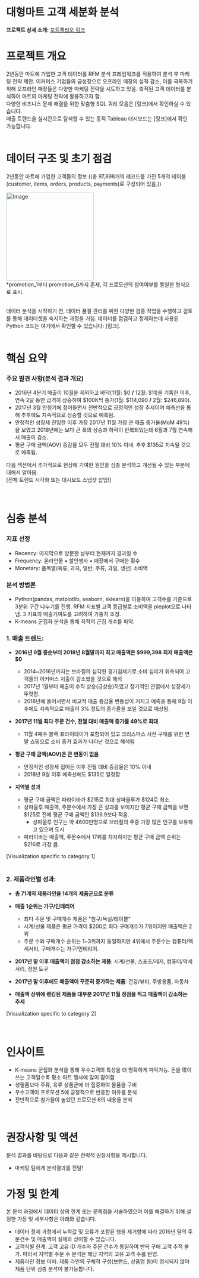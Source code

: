 # 대형마트 고객 세분화 분석
**프로젝트 상세 소개:** [포트폴리오 링크](https://drive.google.com/file/d/1NPSMdHk9HeCqIAqaSs0D2LexnZ8GOmPE/view?usp=drive_link)  <br>   

# 프로젝트 개요
2년동안 마트에 가입한 고객 데이터를 RFM 분석 프레임워크를 적용하여 분석 후 마케팅 전략 제안. 
이커머스 기업들의 급성장으로 오프라인 매장의 실적 감소, 이를 극복하기 위해 오프라인 매장들은 다양한 마케팅 전략을 시도하고 있음.
축적된 고객 데이터를 분석하여 마트의 마케팅 전략에 활용하고자 함. 
<br>
다양한 비즈니스 문제 해결을 위한 맞춤형 SQL 쿼리 모음은 [링크]에서 확인하실 수 있습니다.
<br>
매출 트렌드을 실시간으로 탐색할 수 있는 동적 Tableau 대시보드는 [링크]에서 확인 가능합니다.     
<br>
  
# 데이터 구조 및 초기 점검
2년동안 마트에 가입한 고객들의 정보 
((총 97,898개의 레코드를 가진 5개의 테이블(customer, items, orders, products, payments)로 구성되어 있음.)) 
      

<img width="236" alt="Image" src="https://github.com/user-attachments/assets/4c52fb32-5ea4-4c77-a3bd-2177ca270f79" />  
<br> 
*promotion_1부터 promotion_6까지 존재, 각 프로모션의 참여여부를 동일한 형식으로 표시.          
<br><br>  

데이터 분석을 시작하기 전, 데이터 품질 관리를 위한 다양한 검증 작업을 수행하고 검토를 통해 데이터셋을 숙지하는 과정을 거침.
데이터를 점검하고 정제하는데 사용된 Python 코드는 여기에서 확인할 수 있습니다: [링크].    
<br>

# 핵심 요약 
### 주요 발견 사항(분석 결과 개요)
* 2016년 4분기 매출이 10월을 제외하고 바닥(11월: $0 **/** 12월: $11)을 기록한 이후, 연속 2달 동안 급격히 상승하여 $100K씩 증가(1월: $114,090 **/** 2월: $246,890). 
* 2017년 3월 안정기에 접어들면서 전반적으로 긍정적인 성장 추세이며 예측선을 통해 추후에도 지속적으로 상승할 것으로 예측됨. 
* 안정적인 성장세 진입한 이후 가장 2017년 11월 가장 큰 매출 증가율(MoM 49%)을 보였고 2018년에는 보다 큰 폭의 상승과 하락이 반복되었는데 6월과 7월 연속해서 매출이 감소.
* 평균 구매 금액(AOV) 증감율 모두 전월 대비 10% 이내. 추후 $135로 지속될 것으로 예측됨. 

다음 섹션에서 추가적으로 현상에 기여한 원인을 심층 분석하고 개선될 수 있는 부분에 대해서 알아봄.<br> 
[전체 트렌드 시각화 또는 대시보드 스냅샷 삽입!]     
<br><br>    


# 심층 분석
### 지표 선정
* Recency: 마지막으로 방문한 날부터 현재까지 경과일 수
* Frequency: 온라인몰 • 할인행사 • 매장에서 구매한 횟수
* Monetary: 품목별(육류, 과자, 일반, 주류, 과일, 생선) 소비액
### 분석 방법론  
* Python(pandas, matplotlib, seaborn, sklearn)을 이용하여 고객수를 기준으로 3분위 구간 나누기를 진행. RFM 지표별 고객 등급별로 소비액을 pieplot으로 나타냄. 3 지표의 매출기여도를 고려하여 가중치 조정.
* K-means 군집화 분석을 통해 최적의 군집 개수를 파악.
    
### 1. 매출 트렌드:
* **2016년 9월 중순부터 2018년 8월말까지 최고 매출액은 $999,398 최저 매출액은 $0**
  * 2014~2016년까지는 브라질의 심각한 경기침체기로 소비 심리가 위축되어 고객들의 이커머스 지출이 감소했을 것으로 해석
  * 2017년 1월부터 매출이 수직 상승(급상승)하였고 장기적인 관점에서 성장세가 뚜렷함.
  * 2018년에 들어서면서 비교적 매출 증감율 변동성이 커지고 예측을 통해 9월 이후에도 지속적으로 매출이 3% 정도의 증가율을 보일 것으로 예상됨.
    
* **2017년 11월 최다 주문 건수, 전월 대비 매출액 증가률 49%로 최대**
  * 11월 4째주 블랙 프라이데이가 포함되어 있고 크리스마스 사전 구매를 위한 연말 쇼핑으로 소비 증가 효과가 나타난 것으로 해석됨
	
* **평균 구매 금액(AOV)은 큰 변동이 없음**
  * 안정적인 성장세 접어든 이후 전월 대비 증감율은 10% 이내
  * 2018년 9월 이후 예측선에도 $135로 일정함

* **지역별 성과**
  * 평균 구매 금액은 파라이바가 $215로 최대 상파울루가 $124로 최소. 
  * 상파울루 매출액, 주문수에서 가장 큰 성과를 보이지만 평균 구매 금액을 보면 $125로 전체 평균 구매 금액인 $136.9보다 적음.
    * 상파울루 인구는 약 4600만명으로 브라질의 주중 가장 많은 인구를 보유하고 있으며 도시
  * 파라이바는 매출액, 주문수에서 17위를 차지하지만 평균 구매 금액 순위는 $216로 가장 큼.
  
[Visualization specific to category 1]      
<br>

### 2. 제품라인별 성과:
* **총 71개의 제품라인을 14개의 제품군으로 분류**

* **매출 1순위는 가구/인테리어**
  * 최다 주문 및 구매개수 제품은 "침구/욕실/테이블"
  * 시계/선물 제품은 평균 가격이 $200로 최다 구매개수가 7위이지만 매출액은 2위  
  * 주문 수와 구매개수 순위는 1~3위까지 동일하지만 4위에서 주문수는 컴퓨터/액세서리, 구매개수는 가구/인테리어.

* **2017년 말 이후 매출액이 점점 감소하는 제품**: 시계/선물, 스포츠/레저, 컴퓨터/악세서리, 정원 도구
* **2017년 말 이후에도 매출액이 꾸준히 증가하는 제품**: 건강/뷰티, 주방용품, 자동차
* **매출액 상위에 랭킹된 제품들 대부분 2017년 11월 정점을 찍고 매출액이 감소하는 추세** 

[Visualization specific to category 2]   
<br><br>    

# 인사이트  
* K-means 군집화 분석을 통해 우수고객의 특성을 더 명확하게 파악가능. 돈을 많이 쓰는 고객일수록 평소 마트 행사에 많이 참여함       
* 생필품보다 주류, 육류 상품군에 더 집중하여 물품을 구비
* 우수고객이 프로모션 5에 긍정적으로 반응한 이유를 분석
* 전반적으로 참가율이 높았던 프로모션 6의 내용을 분석     
<br>


# 권장사항 및 액션 
분석 결과를 바탕으로 다음과 같은 전략적 권장사항을 제시합니다.
* 마케팅 팀에게 분석결과를 전달!


# 가정 및 한계
본 분석 과정에서 데이터 상의 한계 또는 문제점을 서술하였으며 이를 해결하기 위해 설정한 가정 및 세부사항은 아래와 같습니다.


  
* 데이터 정제 과정에서 누락값 및 오류가 포함된 행을 제거함에 따라 2016년 말의 주문건수 및 매출액이 실제와 상이할 수 있습니다.
* 고객식별 한계: 고객 고유 ID 개수와 주문 건수가 동일하여 반복 구매 고객 추적 불가. 따라서 지역별 주문 수 분석은 해당 지역의 고유 고객 수를 반영.
* 제품라인 정보 미비: 제품 라인의 구체적 구성(브랜드, 상품명 등)이 명시되지 않아 제품 단위 심층 분석이 불가능합니다.


